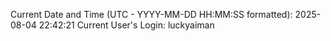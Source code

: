Current Date and Time (UTC - YYYY-MM-DD HH:MM:SS formatted): 2025-08-04 22:42:21
Current User's Login: luckyaiman

